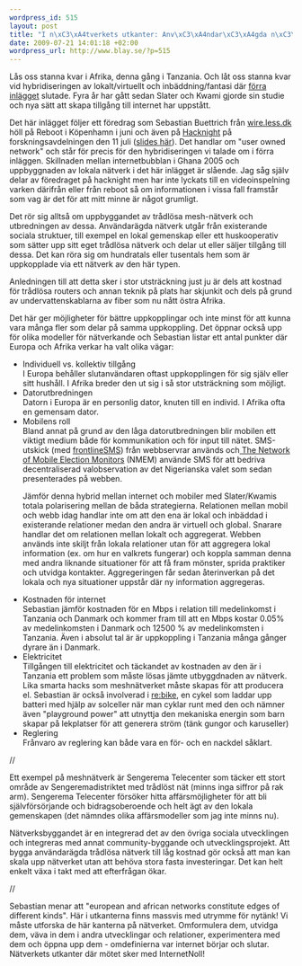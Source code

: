 ```yaml
--- 
wordpress_id: 515
layout: post
title: "I n\xC3\xA4tverkets utkanter: Anv\xC3\xA4ndar\xC3\xA4gda n\xC3\xA4tverk"
date: 2009-07-21 14:01:18 +02:00
wordpress_url: http://www.blay.se/?p=515
---
```

Lås oss stanna kvar i Afrika, denna gång i Tanzania. Och låt oss stanna kvar vid hybridiseringen av lokalt/virtuellt och inbäddning/fantasi där <a href="http://www.blay.se/2009/07/20/trassel-och-flykt-medier-i-ghana/">förra inlägget</a> slutade. Fyra år har gått sedan Slater och Kwami gjorde sin studie och nya sätt att skapa tillgång till internet har uppstått.

Det här inlägget följer ett föredrag som Sebastian Buettrich från <a href="http://wire.less.dk/">wire.less.dk</a> höll på Reboot i Köpenhamn i juni och även på <a href="http://forskningsavd.se/PublicWiki/w/Hacknight2009">Hacknight</a> på forskningsavdelningen den 11 juli (<a href="http://write.less.dk/?p=156">slides här</a>). Det handlar om "user owned network" och står för precis för den hybridiseringen vi talade om i förra inläggen. Skillnaden mellan internetbubblan i Ghana 2005 och uppbyggnaden av lokala nätverk i det här inlägget är slående. Jag såg själv delar av föredraget på hacknight men har inte lyckats till en videoinspelning varken därifrån eller från reboot så om informationen i vissa fall framstår som vag är det för att mitt minne är något grumligt.

Det rör sig alltså om uppbyggandet av trådlösa mesh-nätverk och utbredningen av dessa. Användarägda nätverk utgår från existerande sociala struktuer, till exempel en lokal gemenskap eller ett huskooperativ som sätter upp sitt eget trådlösa nätverk och delar ut eller säljer tillgång till dessa. Det kan röra sig om hundratals eller tusentals hem som är uppkopplade via ett nätverk av den här typen.

Anledningen till att detta sker i stor utsträckning just ju är dels att kostnad för trådlösa routers och annan teknik på plats har skjunkit och dels på grund av undervattenskablarna av fiber som nu nått östra Afrika.

Det här ger möjligheter för bättre uppkopplingar och inte minst för att kunna vara många fler som delar på samma uppkoppling. Det öppnar också upp för olika modeller för nätverkande och Sebastian listar ett antal punkter där Europa och Afrika verkar ha valt olika vägar:
<ul>
	<li>Individuell vs. kollektiv tillgång</li>
I Europa behåller slutanvändaren oftast uppkopplingen för sig själv eller sitt hushåll. I Afrika breder den ut sig i så stor utsträckning som möjligt.
	<li>Datorutbredningen</li>
Datorn i Europa är en personlig dator, knuten till en individ. I Afrika ofta en gemensam dator.
	<li>Mobilens roll</li>
Bland annat på grund av den låga datorutbredningen blir mobilen ett viktigt medium både för kommunikation och för input till nätet. SMS-utskick (med <a href="http://www.frontlinesms.com/">frontlineSMS</a>) från webbservrar används och<a href="http://news.bbc.co.uk/2/hi/technology/6570919.stm"> The Network of Mobile Election Monitors</a> (NMEM) använde SMS för att bedriva decentraliserad valobservation av det Nigerianska valet som sedan presenterades på webben.

Jämför denna hybrid mellan internet och mobiler med Slater/Kwamis totala polarisering mellan de båda strategierna. Relationen mellan mobil och webb idag handlar inte om att den ena är lokal och inbäddad i existerande relationer medan den andra är virtuell och global. Snarare handlar det om relationen mellan lokalt och aggregerat. Webben används inte skiljt från lokala relationer utan för att aggregera lokal information (ex. om hur en valkrets fungerar) och koppla samman denna med andra liknande situationer för att få fram mönster, sprida praktiker och utvidga kontakter. Aggregeringen får sedan återinverkan på det lokala och nya situationer uppstår där ny information aggregeras.
	<li>Kostnaden för internet</li>
Sebastian jämför kostnaden för en Mbps i relation till medelinkomst i Tanzania och Danmark och kommer fram till att en Mbps kostar 0.05% av medelinkomsten i Danmark och 12500 % av medelinkomsten i Tanzania. Även i absolut tal är är uppkoppling i Tanzania många gånger dyrare än i Danmark.
	<li>Elektricitet</li>
Tillgången till elektricitet och täckandet av kostnaden av den är i Tanzania ett problem som måste lösas jämte utbyggdnaden av nätverk. Lika smarta hacks som meshnätverket måste skapas för att producera el. Sebastian är också involverad i <a href="http://video.reboot.dk/video/485606/the-rebike-in-action">re:bike</a>, en cykel som laddar upp batteri med hjälp av solceller när man cyklar runt med den och nämner även "playground power" att utnyttja den mekaniska energin som barn skapar på lekplatser för att generera ström (tänk gungor och karuseller)
	<li>Reglering</li>
Frånvaro av reglering kan både vara en för- och en nackdel såklart.</ul>
//

Ett exempel på meshnätverk är Sengerema Telecenter som täcker ett stort område av Sengeremadistriktet med trådlöst nät (minns inga siffror på rak arm). Sengerema Telecenter försöker hitta affärsmöjligheter för att bli självförsörjande och bidragsoberoende och helt ägt av den lokala gemenskapen (det nämndes olika affärsmodeller som jag inte minns nu).

Nätverksbyggandet är en integrerad det av den övriga sociala utvecklingen och integreras med annat community-byggande och utvecklingsprojekt. Att bygga användarägda trådlösa nätverk till låg kostnad gör också att man kan skala upp nätverket utan att behöva stora fasta investeringar. Det kan helt enkelt växa i takt med att efterfrågan ökar.

//

Sebastian menar att "european and african networks constitute edges of different kinds". Här i utkanterna finns massvis med utrymme för nytänk! Vi måste utforska de här kanterna på nätverket. Omformulera dem, utvidga dem, väva in dem i andra utvecklingar och relationer, experimentera med dem och öppna upp dem - omdefinierna var internet börjar och slutar. Nätverkets utkanter där mötet sker med InternetNoll!
